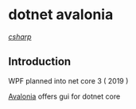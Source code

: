 # dotnet avalonia

*[csharp](../README.md#csharp)*

## Introduction

WPF planned into net core 3 ( 2019 )

[Avalonia](https://github.com/AvaloniaUI/avalonia-dotnet-templates) offers gui for dotnet core
